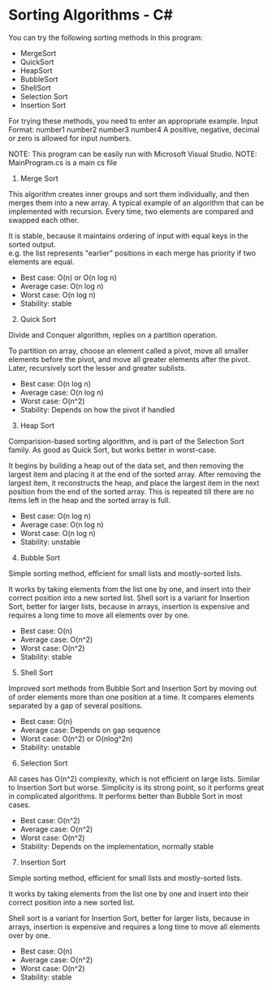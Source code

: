 # Sorting Algorithms - C# 
You can try the following sorting methods in this program: 
- MergeSort
- QuickSort
- HeapSort
- BubbleSort
- ShellSort
- Selection Sort
- Insertion Sort

For trying these methods, you need to enter an appropriate example.
Input Format: number1 number2 number3 number4
A positive, negative, decimal or zero is allowed for input numbers.

NOTE: This program can be easily run with Microsoft Visual Studio. 
NOTE: MainProgram.cs is a main cs file

1. Merge Sort

This algorithm creates inner groups and sort them individually, and then merges them into a new array.
A typical example of an algorithm that can be implemented with recursion.
Every time, two elements are compared and swapped each other.

It is stable, because it maintains ordering of input with equal keys in the sorted output.  
e.g. the list represents "earlier" positions in each merge has priority if two elements are equal.

* Best case: O(n) or O(n log n)
* Average case: O(n log n)
* Worst case: O(n log n)
* Stability: stable


2. Quick Sort

Divide and Conquer algorithm, replies on a partition operation.

To partition on array, choose an element called a pivot, move all smaller elements before the pivot,
and move all greater elements after the pivot. Later, recursively sort the lesser and greater sublists.

* Best case: O(n log n)
* Average case: O(n log n)
* Worst case: O(n^2)
* Stability: Depends on how the pivot if handled


3. Heap Sort

Comparision-based sorting algorithm, and is part of the Selection Sort family.
As good as Quick Sort, but works better in worst-case.

It begins by building a heap out of the data set, and then removing the largest item and placing it at the end of the sorted array.
After removing the largest item, it reconstructs the heap, and place the largest item in the next position from the end of the sorted array.
This is repeated till there are no items left in the heap and the sorted array is full.

* Best case: O(n log n)
* Average case: O(n log n)
* Worst case: O(n log n)
* Stability: unstable


4. Bubble Sort

Simple sorting method, efficient for small lists and mostly-sorted lists.

It works by taking elements from the list one by one, and insert into their correct position into a new sorted list.
Shell sort is a variant for Insertion Sort, better for larger lists, because in arrays, insertion is expensive and requires a long time to move all elements over by one.

* Best case: O(n)
* Average case: O(n^2)
* Worst case: O(n^2)
* Stability: stable


5. Shell Sort

Improved sort methods from Bubble Sort and Insertion Sort by moving out of order elements more than one position at a time.
It compares elements separated by a gap of several positions.

* Best case: O(n)
* Average case: Depends on gap sequence
* Worst case: O(n^2) or O(nlog^2n)
* Stability: unstable


6. Selection Sort

All cases has O(n^2) complexity, which is not efficient on large lists.
Similar to Insertion Sort but worse.
Simplicity is its strong point, so it performs great in complicated algorithms.
It performs better than Bubble Sort in most cases.
		 
* Best case: O(n^2)
* Average case: O(n^2)
* Worst case: O(n^2)
* Stability: Depends on the implementation, normally stable


7. Insertion Sort

Simple sorting method, efficient for small lists and mostly-sorted lists.

It works by taking elements from the list one by one and insert into their correct position into a new sorted list.

Shell sort is a variant for Insertion Sort, better for larger lists, because in arrays, insertion is expensive and requires a long time to move all elements over by one.
		 
* Best case: O(n)
* Average case: O(n^2)
* Worst case: O(n^2)
* Stability: stable	 

